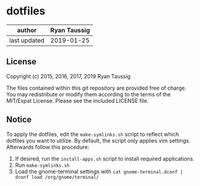 # dotfiles

| author | Ryan Taussig |
| ------ | ------------ |
| last updated | 2019-01-25 |

## License

Copyright (c) 2015, 2016, 2017, 2019 Ryan Taussig  

The files contained within this git repository are provided free of charge. You
may redistribute or modify them according to the terms of the MIT/Expat
License. Please see the included LICENSE file.

## Notice

To apply the dotfiles, edit the `make-symlinks.sh` script to reflect which dotfiles you want to utilize. By default, the script only applies vim settings. Afterwards follow this procedure:

1. If desired, run the `install-apps.sh` script to install required applications.
1. Run `make-symlinks.sh`
1. Load the gnome-terminal settings with `cat gnome-terminal.dconf | dconf load /org/gnome/terminal/`
